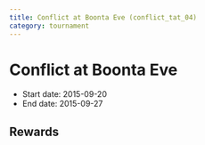 ```yaml
---
title: Conflict at Boonta Eve (conflict_tat_04)
category: tournament
---
```

# Conflict at Boonta Eve

  * Start date: 2015-09-20
  * End date: 2015-09-27

## Rewards

